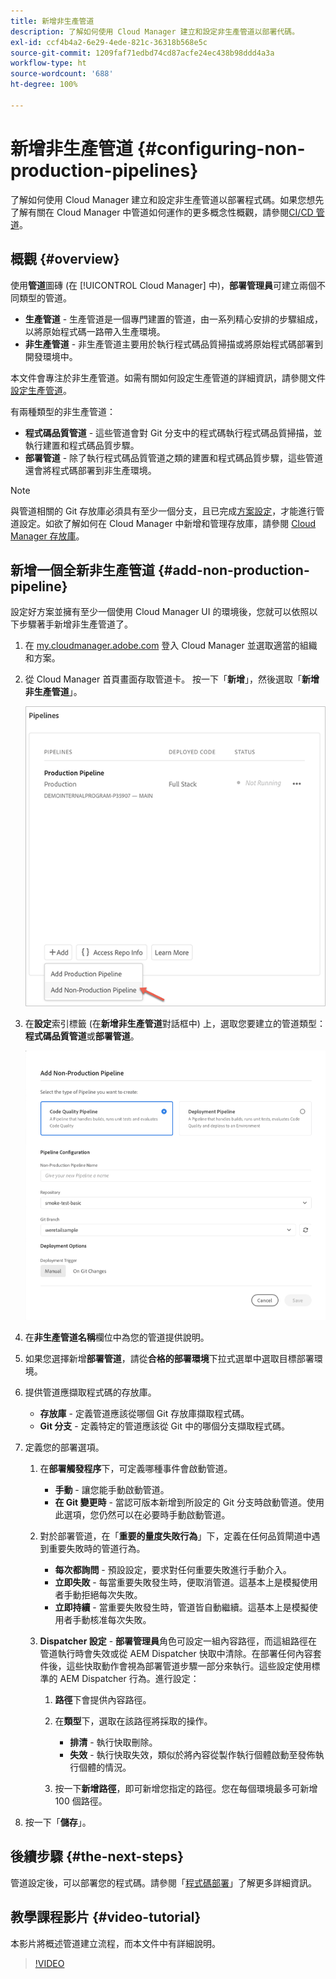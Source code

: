 ```yaml
---
title: 新增非生產管道
description: 了解如何使用 Cloud Manager 建立和設定非生產管道以部署代碼。
exl-id: ccf4b4a2-6e29-4ede-821c-36318b568e5c
source-git-commit: 1209faf71edbd74cd87acfe24ec438b98ddd4a3a
workflow-type: ht
source-wordcount: '688'
ht-degree: 100%

---
```


# 新增非生產管道 {#configuring-non-production-pipelines}

了解如何使用 Cloud Manager 建立和設定非生產管道以部署程式碼。如果您想先了解有關在 Cloud Manager 中管道如何運作的更多概念性概觀，請參閱[CI/CD 管道](/help/overview/ci-cd-pipelines.md)。

## 概觀 {#overview}

使用&#x200B;**管道**&#x200B;圖磚 (在 [!UICONTROL Cloud Manager] 中)，**部署管理員**&#x200B;可建立兩個不同類型的管道。

* **生產管道** - 生產管道是一個專門建置的管道，由一系列精心安排的步驟組成，以將原始程式碼一路帶入生產環境。
* **非生產管道** - 非生產管道主要用於執行程式碼品質掃描或將原始程式碼部署到開發環境中。

本文件會專注於非生產管道。如需有關如何設定生產管道的詳細資訊，請參閱文件[設定生產管道](/help/using/production-pipelines.md)。

有兩種類型的非生產管道：

* **程式碼品質管道** - 這些管道會對 Git 分支中的程式碼執行程式碼品質掃描，並執行建置和程式碼品質步驟。
* **部署管道** - 除了執行程式碼品質管道之類的建置和程式碼品質步驟，這些管道還會將程式碼部署到非生產環境。

>[!NOTE]
>
>與管道相關的 Git 存放庫必須具有至少一個分支，且已完成[方案設定](/help/getting-started/program-setup.md)，才能進行管道設定。如欲了解如何在 Cloud Manager 中新增和管理存放庫，請參閱 [Cloud Manager 存放庫](/help/managing-code/managing-repositories.md)。

## 新增一個全新非生產管道 {#add-non-production-pipeline}

設定好方案並擁有至少一個使用 Cloud Manager UI 的環境後，您就可以依照以下步驟著手新增非生產管道了。

1. 在 [my.cloudmanager.adobe.com](https://my.cloudmanager.adobe.com) 登入 Cloud Manager 並選取適當的組織和方案。

1. 從 Cloud Manager 首頁畫面存取管道卡。 按一下「**新增**」，然後選取「**新增非生產管道**」。

   ![新增非生產管道](/help/assets/configure-pipelines/nonprod-pipeline-add1.png)

1. 在&#x200B;**設定**&#x200B;索引標籤 (在&#x200B;**新增非生產管道**&#x200B;對話框中) 上，選取您要建立的管道類型：**程式碼品質管道**&#x200B;或&#x200B;**部署管道**。

   ![選擇管道類型](/help/assets/configure-pipelines/add-non-production-pipeline.png)

1. 在&#x200B;**非生產管道名稱**&#x200B;欄位中為您的管道提供說明。

1. 如果您選擇新增&#x200B;**部署管道**，請從&#x200B;**合格的部署環境**&#x200B;下拉式選單中選取目標部署環境。

1. 提供管道應擷取程式碼的存放庫。

   * **存放庫** - 定義管道應該從哪個 Git 存放庫擷取程式碼。
   * **Git 分支** - 定義特定的管道應該從 Git 中的哪個分支擷取程式碼。

1. 定義您的部署選項。

   1. 在&#x200B;**部署觸發程序**&#x200B;下，可定義哪種事件會啟動管道。

      * **手動** - 讓您能手動啟動管道。
      * **在 Git 變更時** - 當認可版本新增到所設定的 Git 分支時啟動管道。使用此選項，您仍然可以在必要時手動啟動管道。

   1. 對於部署管道，在「**重要的量度失敗行為**」下，定義在任何品質閘道中遇到重要失敗時的管道行為。

      * **每次都詢問** - 預設設定，要求對任何重要失敗進行手動介入。
      * **立即失敗** - 每當重要失敗發生時，便取消管道。這基本上是模擬使用者手動拒絕每次失敗。
      * **立即持續** - 當重要失敗發生時，管道皆自動繼續。這基本上是模擬使用者手動核准每次失敗。

   1. **Dispatcher 設定** - **部署管理員**&#x200B;角色可設定一組內容路徑，而這組路徑在管道執行時會失效或從 AEM Dispatcher 快取中清除。在部署任何內容套件後，這些快取動作會視為部署管道步驟一部分來執行。這些設定使用標準的 AEM Dispatcher 行為。進行設定：

      1. **路徑**&#x200B;下會提供內容路徑。
      1. 在&#x200B;**類型**&#x200B;下，選取在該路徑將採取的操作。

         * **排清** - 執行快取刪除。
         * **失效** - 執行快取失效，類似於將內容從製作執行個體啟動至發佈執行個體的情況。

      1. 按一下&#x200B;**新增路徑**，即可新增您指定的路徑。您在每個環境最多可新增 100 個路徑。

1. 按一下「**儲存**」。

## 後續步驟 {#the-next-steps}

管道設定後，可以部署您的程式碼。請參閱「[程式碼部署](/help/using/code-deployment.md)」了解更多詳細資訊。

## 教學課程影片 {#video-tutorial}

本影片將概述管道建立流程，而本文件中有詳細說明。

>[!VIDEO](https://video.tv.adobe.com/v/26316/)
